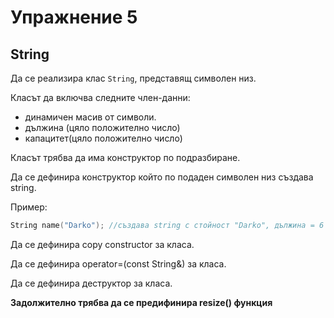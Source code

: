 Упражнение 5
============

String
-------
Да се реализира клас `String`, представящ символен низ.

Класът да включва следните член-данни:
* динамичен масив от символи.
* дължина (цяло положително число)
* капацитет(цяло положително число)

Класът трябва да има конструктор по подразбиране.

Да се дефинира конструктор който по подаден символен низ създава string.

Пример:
```cpp
String name("Darko"); //създава string с стойност "Darko", дължина = 6 и валиден капацитет.
```
Да се дефинира copy constructor за класа.

Да се дефинира operator=(const String&) за класа.

Да се дефинира деструктор за класа.

**Задолжително трябва да се предифинира resize() функция**
